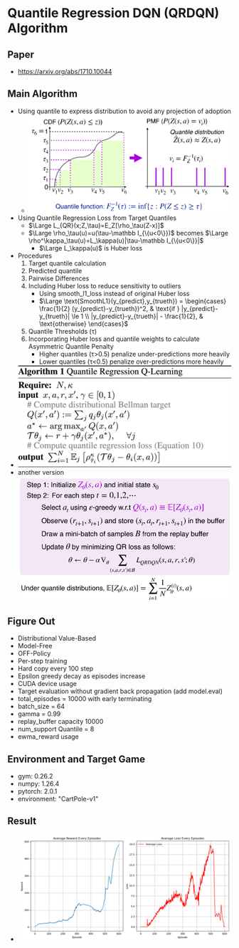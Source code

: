 # Quantile Regression DQN (QRDQN) Algorithm
## Paper
* https://arxiv.org/abs/1710.10044
## Main Algorithm
* Using quantile to express distribution to avoid any projection of adoption
  * ![Quantile](Quantile.png)
* Using Quantile Regression Loss from Target Quantiles
  * $\Large L_{QR}(x;Z,\tau)=E_Z[\rho_\tau(Z-x)]$
  * $\Large \rho_\tau(u)=u(\tau-\mathbb I_{\{u<0\}})$ becomes $\Large \rho^\kappa_\tau(u)=L_\kappa(u)|\tau-\mathbb I_{\{u<0\}}|$
    * $\Large L_\kappa(u)$ is Huber loss
* Procedures
  1. Target quantile calculation
  2. Predicted quantile
  3. Pairwise Differences
  4. Including Huber loss to reduce sensitivity to outliers
       * Using smooth_l1_loss instead of original Huber loss
       * $`\Large \text{SmoothL1}(y_{predict},y_{trueth}) =
\begin{cases}
\frac{1}{2} (y_{predict}-y_{trueth})^2, & \text{if } |y_{predict}-y_{trueth}| \le 1 \\
|y_{predict}-y_{trueth}| - \frac{1}{2}, & \text{otherwise}
\end{cases}`$
  1. Quantile Thresholds (τ)
  2. Incorporating Huber loss and quantile weights to calculate Asymmetric Quantile Penalty 
        * Higher quantiles (τ>0.5) penalize under-predictions more heavily
        * Lower quantiles (τ<0.5) penalize over-predictions more heavily
* ![QRDQN-Algorithm](QRDQN.png)
* another version ![QRDQN-Algorithm1](QRDQN-1.png)
## Figure Out
* Distributional Value-Based
* Model-Free
* OFF-Policy
* Per-step training
* Hard copy every 100 step
* Epsilon greedy decay as episodes increase
* CUDA device usage
* Target evaluation without gradient back propagation (add model.eval)
* total_episodes = 10000 with early terminating
* batch_size = 64
* gamma      = 0.99
* replay_buffer capacity 10000
* num_support Quantile = 8
* ewma_reward usage
## Environment and Target Game
* gym: 0.26.2
* numpy: 1.26.4 
* pytorch: 2.0.1 
* environment: "CartPole-v1"
## Result
* ![QRDQN](QRDQN_plot-whole.png)
